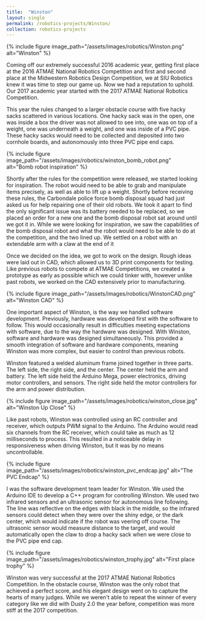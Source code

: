 ```yaml
---
title:  "Winston"
layout: single
permalink: /robotics-projects/Winston/
collection: robotics-projects
---
```


{% include figure image_path="/assets/images/robotics/Winston.png" alt="Winston" %}

Coming off our extremely successful 2016 academic year, getting first place at the 2016 ATMAE National Robotics Competition and first and second place at the Midwestern Robotics Design Competition, we at SIU Robotics knew it was time to step our game up. Now we had a reputation to uphold. Our 2017 academic year started with the 2017 ATMAE National Robotics Competition. 

This year the rules changed to a larger obstacle course with five hacky sacks scattered in various locations. One hacky sack was in the open, one was inside a box the driver was not allowed to see into, one was on top of a weight, one was underneath a weight, and one was inside of a PVC pipe. These hacky sacks would need to be collected and deposited into two cornhole boards, and autonomously into three PVC pipe end caps.

{% include figure image_path="/assets/images/robotics/winston_bomb_robot.png" alt="Bomb robot inspiration" %}

Shortly after the rules for the competition were released, we started looking for inspiration. The robot would need to be able to grab and manipulate items precisely, as well as able to lift up a weight. Shortly before receiving these rules, the Carbondale police force bomb disposal squad had just asked us for help repairing one of their old robots. We took it apart to find the only significant issue was its battery needed to be replaced, so we placed an order for a new one and the bomb disposal robot sat around until we got it in. While we were looking for inspiration, we saw the capabilities of the bomb disposal robot and what the robot would need to be able to do at the competition, and the two lined up. We settled on a robot with an extendable arm with a claw at the end of it

Once we decided on the idea, we got to work on the design. Rough ideas were laid out in CAD, which allowed us to 3D print components for testing. Like previous robots to compete at ATMAE Competitions, we created a prototype as early as possible which we could tinker with, however unlike past robots, we worked on the CAD extensively prior to manufacturing.

{% include figure image_path="/assets/images/robotics/WinstonCAD.png" alt="Winston CAD" %}

One important aspect of Winston, is the way we handled software development. Previously, hardware was developed first with the software to follow. This would occasionally result in difficulties meeting expectations with software, due to the way the hardware was designed. With Winston, software and hardware was designed simultaneously. This provided a smooth integration of software and hardware components, meaning Winston was more complex, but easier to control than previous robots.

Winston featured a welded aluminum frame joined together in three parts. The left side, the right side, and the center. The center held the arm and battery. The left side held the Arduino Mega, power electronics, driving motor controllers, and sensors. The right side held the motor controllers for the arm and power distribution.

{% include figure image_path="/assets/images/robotics/winston_close.jpg" alt="Winston Up Close" %}

Like past robots, Winston was controlled using an RC controller and receiver, which outputs PWM signal to the Arduino. The Arduino would read six channels from the RC receiver, which could take as much as 12 milliseconds to process. This resulted in a noticeable delay in responsiveness when driving Winston, but it was by no means uncontrollable.

{% include figure image_path="/assets/images/robotics/winston_pvc_endcap.jpg" alt="The PVC Endcap" %}

I was the software development team leader for Winston. We used the Arduino IDE to develop a C++ program for controlling Winston. We used two infrared sensors and an ultrasonic sensor for autonomous line following. The line was reflective on the edges with black in the middle, so the infrared sensors could detect when they were over the shiny edge, or the dark center, which would indicate if the robot was veering off course. The ultrasonic sensor would measure distance to the target, and would automatically open the claw to drop a hacky sack when we were close to the PVC pipe end cap.

{% include figure image_path="/assets/images/robotics/winston_trophy.jpg" alt="First place trophy" %}

Winston was very successful at the 2017 ATMAE National Robotics Competition. In the obstacle course, Winston was the only robot that achieved a perfect score, and his elegant design went on to capture the hearts of many judges. While we weren't able to repeat the winner of every category like we did with Dusty 2.0 the year before, competition was more stiff at the 2017 competition.
